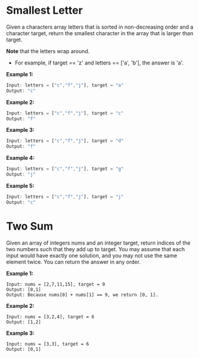 # Smallest Letter

Given a characters array letters that is sorted in non-decreasing order and a character target,
return the smallest character in the array that is larger than target.

**Note** that the letters wrap around.
- For example, if target == 'z' and letters == ['a', 'b'], the answer is 'a'.

**Example 1:**
```javascript
Input: letters = ["c","f","j"], target = "a"
Output: "c"
```

**Example 2:**
```javascript
Input: letters = ["c","f","j"], target = "c"
Output: "f"
```

**Example 3:**
```javascript
Input: letters = ["c","f","j"], target = "d"
Output: "f"
```

**Example 4:**
```javascript
Input: letters = ["c","f","j"], target = "g"
Output: "j"
```

**Example 5:**
```javascript
Input: letters = ["c","f","j"], target = "j"
Output: "c"
```



# Two Sum
Given an array of integers nums and an integer target, return indices of the two numbers such that they add up to target.
You may assume that each input would have exactly one solution, and you may not use the same element twice.
You can return the answer in any order.

**Example 1:**

```
Input: nums = [2,7,11,15], target = 9
Output: [0,1]
Output: Because nums[0] + nums[1] == 9, we return [0, 1].
```

**Example 2:**
```
Input: nums = [3,2,4], target = 6
Output: [1,2]
```

**Example 3:**
```
Input: nums = [3,3], target = 6
Output: [0,1]
```